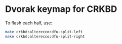 # Dvorak keymap for CRKBD

To flash each half, use:

```bash
make crkbd:alterecco:dfu-split-left
make crkbd:alterecco:dfu-split-right
```
